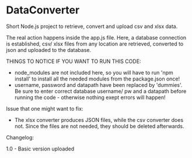 # DataConverter
Short Node.js project to retrieve, convert and upload csv and xlsx data. 

The real action happens inside the app.js file. Here, a database connection is established, csv/ xlsx files from any location 
are retrieved, converted to json and uploaded to the database.

THINGS TO NOTICE IF YOU WANT TO RUN THIS CODE:
- node_modules are not included here, so you will have to run 'npm install' to install all the needed modules from
  the package.json once!
- username, password and datapath have been replaced by 'dummies'. Be sure to enter correct database username/ pw and a
  datapath before running the code - otherwise nothing exept errors will happen!
 
 
 Issue that one might want to fix: 
 - The xlsx converter produces JSON files, while the csv converter does not. Since the files are not needed, they should
   be deleted afterwards.
   
Changelog:

1.0 - Basic version uploaded
 
 
